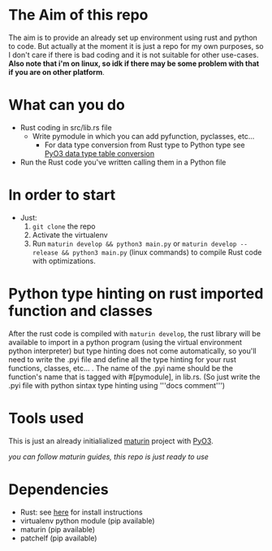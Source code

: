 # The Aim of this repo
The aim is to provide an already set up environment using rust and python to code. But actually at the moment it is just a repo for my own purposes, so I don't care if there is bad coding and it is not suitable for other use-cases. **Also note that i'm on linux, so idk if there may be some problem with that if you are on other platform**. 

# What can you do
- Rust coding in src/lib.rs file
  - Write pymodule in which you can add pyfunction, pyclasses, etc...
    - For data type conversion from Rust type to Python type see [PyO3 data type table conversion](https://pyo3.rs/main/conversions/tables.html)
- Run the Rust code you've written calling them in a Python file

# In order to start
- Just:
  1. `git clone` the repo
  2. Activate the virtualenv
  3. Run `maturin develop && python3 main.py` or `maturin develop --release && python3 main.py` (linux commands) to compile Rust code with optimizations.

# Python type hinting on rust imported function and classes
  After the rust code is compiled with `maturin develop`, the rust library will be available to import in a python program (using the virtual environment python interpreter) but type hinting does not come automatically, so you'll need to write the .pyi file and define all the type hinting for your rust functions, classes, etc... . The name of the .pyi name should be the function's name that is tagged with #[pymodule], in lib.rs.
  (So just write the .pyi file with python sintax type hinting using '''docs comment''')
 
# Tools used
This is just an already initialialized [maturin](https://github.com/PyO3/maturin) project with [PyO3](https://github.com/PyO3/pyo3).


*you can follow maturin guides, this repo is just ready to use*

# Dependencies
- Rust: see [here](https://www.rust-lang.org/tools/install) for install instructions
- virtualenv python module (pip available)
- maturin (pip available)
- patchelf (pip available)
